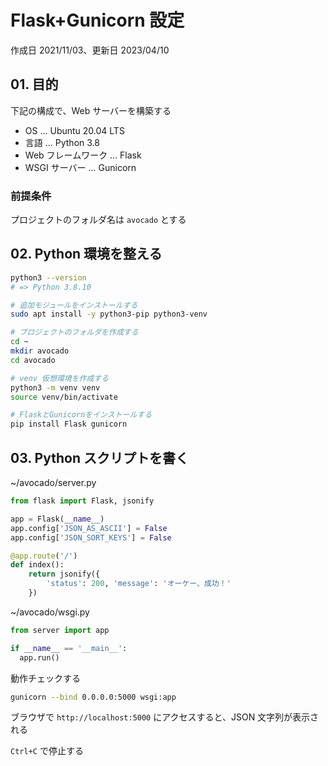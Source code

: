 # Flask+Gunicorn 設定

作成日 2021/11/03、更新日 2023/04/10

## 01. 目的

下記の構成で、Web サーバーを構築する

- OS ... Ubuntu 20.04 LTS
- 言語 ... Python 3.8
- Web フレームワーク ... Flask
- WSGI サーバー ... Gunicorn

### 前提条件

プロジェクトのフォルダ名は `avocado` とする

## 02. Python 環境を整える

```bash
python3 --version
# => Python 3.8.10

# 追加モジュールをインストールする
sudo apt install -y python3-pip python3-venv

# プロジェクトのフォルダを作成する
cd ~
mkdir avocado
cd avocado

# venv 仮想環境を作成する
python3 -m venv venv
source venv/bin/activate

# FlaskとGunicornをインストールする
pip install Flask gunicorn
```

## 03. Python スクリプトを書く

~/avocado/server.py

```python
from flask import Flask, jsonify

app = Flask(__name__)
app.config['JSON_AS_ASCII'] = False
app.config['JSON_SORT_KEYS'] = False

@app.route('/')
def index():
    return jsonify({
        'status': 200, 'message': 'オーケー、成功！'
    })
```

~/avocado/wsgi.py

```python
from server import app

if __name__ == '__main__':
  app.run()
```

動作チェックする

```bash
gunicorn --bind 0.0.0.0:5000 wsgi:app
```

ブラウザで `http://localhost:5000` にアクセスすると、JSON 文字列が表示される

`Ctrl+C` で停止する
